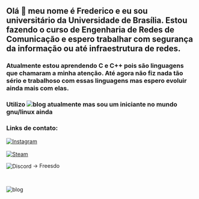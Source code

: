 ## Olá 👋 meu nome é Frederico e eu sou universitário da Universidade de Brasília. Estou fazendo o curso de Engenharia de Redes de Comunicação e espero trabalhar com segurança da informação ou até infraestrutura de redes.


### Atualmente estou aprendendo C e C++ pois são linguagens que chamaram a minha atenção. Até agora não fiz nada tão sério e trabalhoso com essas linguagens mas espero evoluir ainda mais com elas.
 
 ### Utilizo ![blog](https://img.shields.io/badge/Artix_Linux-10A0CC?style=for-the-badge&logo=artix-linux&logoColor=white) atualmente mas sou um iniciante no mundo gnu/linux ainda

### Links de contato: 
<div style="display: inline_block">
<a href="https://www.instagram.com/freesdo__">
    <img align="center" alt="Instagram" src="https://img.shields.io/badge/Instagram-E4405F?style=for-the-badge&logo=instagram&logoColor=white" />
</a>

 
  </div><br/>

 <a href="https://steamcommunity.com/profiles/76561199039838154/">
    <img align="center" alt="Steam" src="https://img.shields.io/badge/Steam-000000?style=for-the-badge&logo=steam&logoColor=white" />
</a>

</div><br/>

<img align="center" alt="Discord" src="https://img.shields.io/badge/Discord-7289DA?style=for-the-badge&logo=discord&logoColor=white"/> -> Freesdo
</div><br/>

![blog](https://github-readme-stats.vercel.app/api?username=Freesdo&theme=blue-green)
